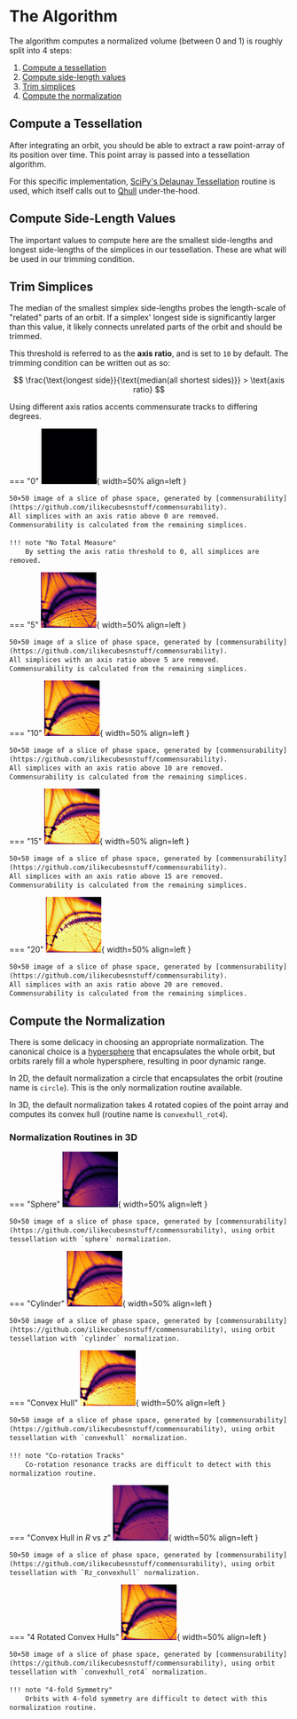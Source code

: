 # The Algorithm

The algorithm computes a normalized volume (between 0 and 1) is roughly split into 4 steps:

1. [Compute a tessellation](algorithm.md#compute-a-tessellation)
2. [Compute side-length values](algorithm.md#compute-side-length-values)
3. [Trim simplices](algorithm.md#trim-simplices)
3. [Compute the normalization](algorithm.md#compute-the-normalization)

## Compute a Tessellation

After integrating an orbit, you should be able to extract a raw point-array of its position over time.
This point array is passed into a tessellation algorithm.

For this specific implementation, [SciPy's Delaunay Tessellation](https://docs.scipy.org/doc/scipy/reference/generated/scipy.spatial.Delaunay.html) routine is used, which itself calls out to [Qhull](http://www.qhull.org/) under-the-hood.

## Compute Side-Length Values

The important values to compute here are the smallest side-lengths and longest side-lengths of the simplices in our tessellation.
These are what will be used in our trimming condition.

## Trim Simplices

The median of the smallest simplex side-lengths probes the length-scale of "related" parts of an orbit.
If a simplex' longest side is significantly larger than this value, it likely connects unrelated parts of the orbit and should be trimmed.

This threshold is referred to as the **axis ratio**, and is set to `10` by default.
The trimming condition can be written out as so:

$$ \frac{\text{longest side}}{\text{median(all shortest sides)}} > \text{axis ratio} $$

Using different axis ratios accents commensurate tracks to differing degrees.

=== "0"
    ![Axis ratio of 0](ar0.png){ width=50% align=left }

    50×50 image of a slice of phase space, generated by [commensurability](https://github.com/ilikecubesnstuff/commensurability).
    All simplices with an axis ratio above 0 are removed.
    Commensurability is calculated from the remaining simplices.

    !!! note "No Total Measure"
        By setting the axis ratio threshold to 0, all simplices are removed.

=== "5"
    ![Axis ratio of 5](ar5.png){ width=50% align=left }

    50×50 image of a slice of phase space, generated by [commensurability](https://github.com/ilikecubesnstuff/commensurability).
    All simplices with an axis ratio above 5 are removed.
    Commensurability is calculated from the remaining simplices.

=== "10"
    ![Axis ratio of 10](ar10.png){ width=50% align=left }

    50×50 image of a slice of phase space, generated by [commensurability](https://github.com/ilikecubesnstuff/commensurability).
    All simplices with an axis ratio above 10 are removed.
    Commensurability is calculated from the remaining simplices.

=== "15"
    ![Axis ratio of 15](ar15.png){ width=50% align=left }

    50×50 image of a slice of phase space, generated by [commensurability](https://github.com/ilikecubesnstuff/commensurability).
    All simplices with an axis ratio above 15 are removed.
    Commensurability is calculated from the remaining simplices.

=== "20"
    ![Axis ratio of 20](ar20.png){ width=50% align=left }

    50×50 image of a slice of phase space, generated by [commensurability](https://github.com/ilikecubesnstuff/commensurability).
    All simplices with an axis ratio above 20 are removed.
    Commensurability is calculated from the remaining simplices.


## Compute the Normalization

There is some delicacy in choosing an appropriate normalization.
The canonical choice is a [hypersphere](https://en.wikipedia.org/wiki/N-sphere) that encapsulates the whole orbit, but orbits rarely fill a whole hypersphere, resulting in poor dynamic range.

In 2D, the default normalization a circle that encapsulates the orbit (routine name is `circle`).
This is the only normalization routine available.

In 3D, the default normalization takes 4 rotated copies of the point array and computes its convex hull (routine name is `convexhull_rot4`).

### Normalization Routines in 3D

=== "Sphere"
    ![Phase space commensurability diagram with "sphere" normalization routine](sphere.png){ width=50% align=left }

    50×50 image of a slice of phase space, generated by [commensurability](https://github.com/ilikecubesnstuff/commensurability), using orbit tessellation with `sphere` normalization.

=== "Cylinder"
    ![Phase space commensurability diagram with "cylinder" normalization routine](cylinder.png){ width=50% align=left }

    50×50 image of a slice of phase space, generated by [commensurability](https://github.com/ilikecubesnstuff/commensurability), using orbit tessellation with `cylinder` normalization.

=== "Convex Hull"
    ![Phase space commensurability diagram with "convexhull" normalization routine](convexhull.png){ width=50% align=left }

    50×50 image of a slice of phase space, generated by [commensurability](https://github.com/ilikecubesnstuff/commensurability), using orbit tessellation with `convexhull` normalization.

    !!! note "Co-rotation Tracks"
        Co-rotation resonance tracks are difficult to detect with this normalization routine.

=== "Convex Hull in $R$ vs $z$"
    ![Phase space commensurability diagram with "Rz_convexhull" normalization routine](Rz_convexhull.png){ width=50% align=left }

    50×50 image of a slice of phase space, generated by [commensurability](https://github.com/ilikecubesnstuff/commensurability), using orbit tessellation with `Rz_convexhull` normalization.

=== "4 Rotated Convex Hulls"
    ![Phase space commensurability diagram with "convexhull_rot4" normalization routine](convexhull_rot4.png){ width=50% align=left }

    50×50 image of a slice of phase space, generated by [commensurability](https://github.com/ilikecubesnstuff/commensurability), using orbit tessellation with `convexhull_rot4` normalization.

    !!! note "4-fold Symmetry"
        Orbits with 4-fold symmetry are difficult to detect with this normalization routine.

